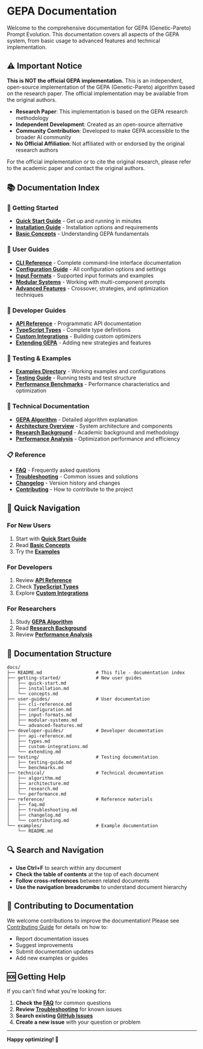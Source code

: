 # GEPA Documentation

Welcome to the comprehensive documentation for GEPA (Genetic-Pareto) Prompt Evolution. This documentation covers all aspects of the GEPA system, from basic usage to advanced features and technical implementation.

## ⚠️ Important Notice

**This is NOT the official GEPA implementation.** This is an independent, open-source implementation of the GEPA (Genetic-Pareto) algorithm based on the research paper. The official implementation may be available from the original authors.

- **Research Paper**: This implementation is based on the GEPA research methodology
- **Independent Development**: Created as an open-source alternative
- **Community Contribution**: Developed to make GEPA accessible to the broader AI community
- **No Official Affiliation**: Not affiliated with or endorsed by the original research authors

For the official implementation or to cite the original research, please refer to the academic paper and contact the original authors.

## 📚 Documentation Index

### 🚀 Getting Started
- **[Quick Start Guide](getting-started/quick-start.md)** - Get up and running in minutes
- **[Installation Guide](getting-started/installation.md)** - Installation options and requirements
- **[Basic Concepts](getting-started/concepts.md)** - Understanding GEPA fundamentals

### 📖 User Guides
- **[CLI Reference](user-guides/cli-reference.md)** - Complete command-line interface documentation
- **[Configuration Guide](user-guides/configuration.md)** - All configuration options and settings
- **[Input Formats](user-guides/input-formats.md)** - Supported input formats and examples
- **[Modular Systems](user-guides/modular-systems.md)** - Working with multi-component prompts
- **[Advanced Features](user-guides/advanced-features.md)** - Crossover, strategies, and optimization techniques

### 🔧 Developer Guides
- **[API Reference](developer-guides/api-reference.md)** - Programmatic API documentation
- **[TypeScript Types](developer-guides/types.md)** - Complete type definitions
- **[Custom Integrations](developer-guides/custom-integrations.md)** - Building custom optimizers
- **[Extending GEPA](developer-guides/extending.md)** - Adding new strategies and features

### 🧪 Testing & Examples
- **[Examples Directory](examples/README.md)** - Working examples and configurations
- **[Testing Guide](testing/testing-guide.md)** - Running tests and test structure
- **[Performance Benchmarks](testing/benchmarks.md)** - Performance characteristics and optimization

### 🔬 Technical Documentation
- **[GEPA Algorithm](technical/algorithm.md)** - Detailed algorithm explanation
- **[Architecture Overview](technical/architecture.md)** - System architecture and components
- **[Research Background](technical/research.md)** - Academic background and methodology
- **[Performance Analysis](technical/performance.md)** - Optimization performance and efficiency

### 📋 Reference
- **[FAQ](reference/faq.md)** - Frequently asked questions
- **[Troubleshooting](reference/troubleshooting.md)** - Common issues and solutions
- **[Changelog](reference/changelog.md)** - Version history and changes
- **[Contributing](reference/contributing.md)** - How to contribute to the project

## 🎯 Quick Navigation

### For New Users
1. Start with **[Quick Start Guide](getting-started/quick-start.md)**
2. Read **[Basic Concepts](getting-started/concepts.md)**
3. Try the **[Examples](examples/README.md)**

### For Developers
1. Review **[API Reference](developer-guides/api-reference.md)**
2. Check **[TypeScript Types](developer-guides/types.md)**
3. Explore **[Custom Integrations](developer-guides/custom-integrations.md)**

### For Researchers
1. Study **[GEPA Algorithm](technical/algorithm.md)**
2. Read **[Research Background](technical/research.md)**
3. Review **[Performance Analysis](technical/performance.md)**

## 📖 Documentation Structure

```
docs/
├── README.md                    # This file - documentation index
├── getting-started/             # New user guides
│   ├── quick-start.md
│   ├── installation.md
│   └── concepts.md
├── user-guides/                 # User documentation
│   ├── cli-reference.md
│   ├── configuration.md
│   ├── input-formats.md
│   ├── modular-systems.md
│   └── advanced-features.md
├── developer-guides/            # Developer documentation
│   ├── api-reference.md
│   ├── types.md
│   ├── custom-integrations.md
│   └── extending.md
├── testing/                     # Testing documentation
│   ├── testing-guide.md
│   └── benchmarks.md
├── technical/                   # Technical documentation
│   ├── algorithm.md
│   ├── architecture.md
│   ├── research.md
│   └── performance.md
├── reference/                   # Reference materials
│   ├── faq.md
│   ├── troubleshooting.md
│   ├── changelog.md
│   └── contributing.md
└── examples/                    # Example documentation
    └── README.md
```

## 🔍 Search and Navigation

- **Use Ctrl+F** to search within any document
- **Check the table of contents** at the top of each document
- **Follow cross-references** between related documents
- **Use the navigation breadcrumbs** to understand document hierarchy

## 📝 Contributing to Documentation

We welcome contributions to improve the documentation! Please see [Contributing Guide](reference/contributing.md) for details on how to:

- Report documentation issues
- Suggest improvements
- Submit documentation updates
- Add new examples or guides

## 🆘 Getting Help

If you can't find what you're looking for:

1. **Check the [FAQ](reference/faq.md)** for common questions
2. **Review [Troubleshooting](reference/troubleshooting.md)** for known issues
3. **Search existing [GitHub Issues](https://github.com/BeMoreDifferent/GEPA-Prompt-Evolution/issues)**
4. **Create a new issue** with your question or problem

---

**Happy optimizing! 🚀**
